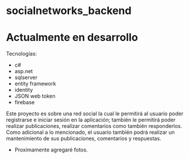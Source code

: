 # socialnetworks_backend
# Actualmente en desarrollo


Tecnologías:
  * c# 
  * asp.net 
  * sqlserver 
  * entity framework 
  * identity 
  * JSON web token 
  * firebase

Este proyecto es sobre una red social la cual le permitirá al usuario poder registrarse e iniciar sesión en la aplicación; también le permitirá poder realizar publicaciones, realizar comentarios como también responderlos. Como adicional a lo mencionado, el usuario también podrá realizar un mantenimiento de sus publicaciones, comentarios y respuestas.


* Proximamente agregaré fotos.
